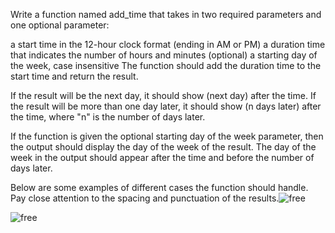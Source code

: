Write a function named add_time that takes in two required parameters and one optional parameter:

a start time in the 12-hour clock format (ending in AM or PM)
a duration time that indicates the number of hours and minutes
(optional) a starting day of the week, case insensitive
The function should add the duration time to the start time and return the result.

If the result will be the next day, it should show (next day) after the time. If the result will be more than one day later, it should show (n days later) after the time, where "n" is the number of days later.

If the function is given the optional starting day of the week parameter, then the output should display the day of the week of the result. The day of the week in the output should appear after the time and before the number of days later.

Below are some examples of different cases the function should handle. Pay close attention to the spacing and punctuation of the results.![free](https://github.com/Slaveev/freecodecamp/assets/114510055/5a8361fb-470f-4312-97d1-a35e566531b7)


![free](https://github.com/Slaveev/freecodecamp/assets/114510055/0b6dd103-d198-4ade-8852-cfe68eb23401)

